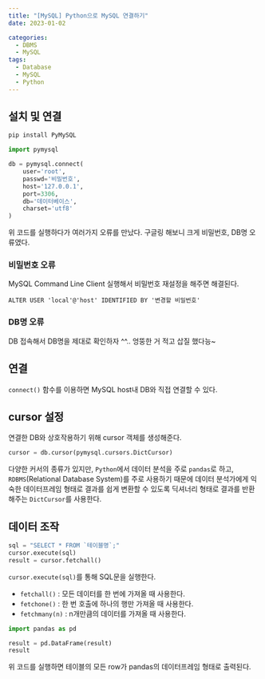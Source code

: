 ```yaml
---
title: "[MySQL] Python으로 MySQL 연결하기"
date: 2023-01-02

categories:
  - DBMS
  - MySQL
tags:
  - Database
  - MySQL
  - Python
---
```


## 설치 및 연결
```python
pip install PyMySQL
```
```python
import pymysql
```
```python
db = pymysql.connect(
	user='root', 
    passwd='비밀번호', 
    host='127.0.0.1', 
    port=3306,
    db='데이터베이스', 
    charset='utf8'
)
```
위 코드를 실행하다가 여러가지 오류를 만났다.
구글링 해보니 크게 비밀번호, DB명 오류였다.

### 비밀번호 오류
MySQL Command Line Client 실행해서 비밀번호 재설정을 해주면 해결된다. 
```
ALTER USER 'local'@'host' IDENTIFIED BY '변경할 비밀번호'
```

### DB명 오류
DB 접속해서 DB명을 제대로 확인하자 ^^.. 엉뚱한 거 적고 삽질 했다능~


## 연결
`connect()` 함수를 이용하면 MySQL host내 DB와 직접 연결할 수 있다.


## cursor 설정
연결한 DB와 상호작용하기 위해 cursor 객체를 생성해준다.
```python
cursor = db.cursor(pymysql.cursors.DictCursor)
```
다양한 커서의 종류가 있지만, `Python`에서 데이터 분석을 주로 `pandas`로 하고, `RDBMS`(Relational Database System)를 주로 사용하기 때문에 데이터 분석가에게 익숙한 데이터프레임 형태로 결과를 쉽게 변환할 수 있도록 딕셔너리 형태로 결과를 반환해주는 `DictCursor`를 사용한다.


## 데이터 조작
```python
sql = "SELECT * FROM `테이블명`;"
cursor.execute(sql)
result = cursor.fetchall()
```
`cursor.execute(sql)`를 통해 SQL문을 실행한다.

- `fetchall()` : 모든 데이터를 한 번에 가져올 때 사용한다.
- `fetchone()` : 한 번 호출에 하나의 행만 가져올 때 사용한다.
- `fetchmany(n)` : n개만큼의 데이터를 가져올 때 사용한다.


```python
import pandas as pd

result = pd.DataFrame(result)
result
```
위 코드를 실행하면 테이블의 모든 row가 pandas의 데이터프레임 형태로 출력된다.
